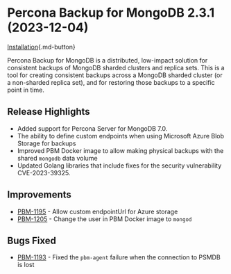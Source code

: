 # Percona Backup for MongoDB 2.3.1 (2023-12-04)

[Installation](../installation.md){.md-button}


Percona Backup for MongoDB is a distributed, low-impact solution for consistent backups of MongoDB sharded clusters and replica sets. This is a tool for creating consistent backups across a MongoDB sharded cluster (or a non-sharded replica set), and for restoring those backups to a specific point in time.

## Release Highlights

* Added support for Percona Server for MongoDB 7.0.
* The ability to define custom endpoints when using Microsoft Azure Blob Storage for backups
* Improved PBM Docker image to allow making physical backups with the shared `mongodb` data volume
* Updated Golang libraries that include fixes for the security vulnerability CVE-2023-39325.


## Improvements

* [PBM-1195](https://jira.percona.com/browse/PBM-1195) - Allow custom endpointUrl for Azure storage
* [PBM-1205](https://jira.percona.com/browse/PBM-1205) - Change the user in PBM Docker image to `mongod`


## Bugs Fixed

* [PBM-1193](https://jira.percona.com/browse/PBM-1193) - Fixed the `pbm-agent` failure when the connection to PSMDB is lost

 
